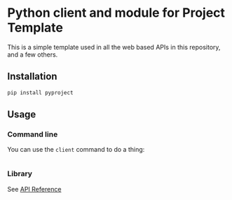 # Python client and module for Project Template

This is a simple template used in all the web based APIs in this repository, and a few others.

## Installation

```bash
pip install pyproject
```

## Usage

### Command line

You can use the `client` command to do a thing:

```bash
```

### Library

See [API Reference]()
